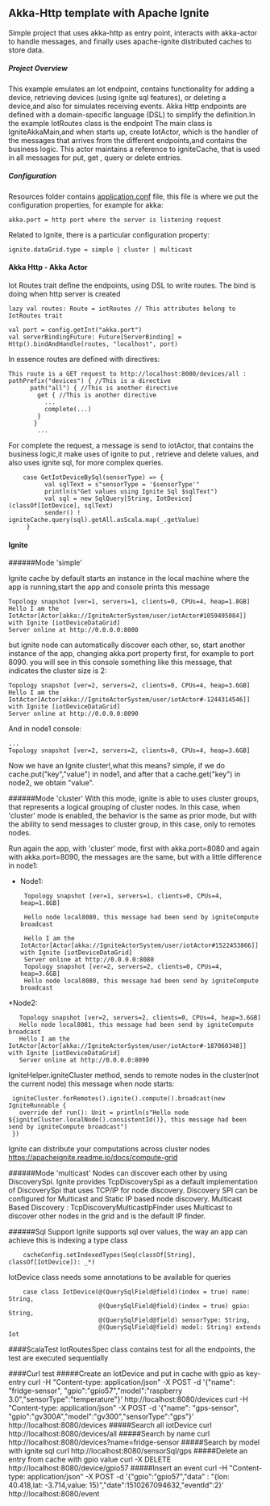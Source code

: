 ## Akka-Http template with Apache Ignite

Simple project that uses akka-http as entry point, interacts with akka-actor to handle messages, and finally uses apache-ignite distributed caches to store data.

##### Project Overview

This example emulates an Iot endpoint, contains functionality for adding a device, retrieving devices (using ignite sql features), or deleting a device,and also for simulates receiving events. 
Akka Http endpoints are defined with a domain-specific language (DSL) to simplify the definition.In the example IotRoutes class is the endpoint
The main class is IgniteAkkaMain,and when starts up, create IotActor, which is the handler of the messages that arrives from the different
endpoints,and contains the business logic. This actor maintains a reference to igniteCache, that is used in all messages for put, get , query or delete entries. 

##### Configuration
Resources folder contains <u>application.conf</u> file, this file is where we put the configuration properties, for example for akka: 
   
    akka.port = http port where the server is listening request
   
Related to Ignite, there is a particular configuration property:

    ignite.dataGrid.type = simple | cluster | multicast   

#### Akka Http - Akka Actor
Iot Routes trait define the endpoints, using DSL to write routes. The bind is doing when http server is created

   
    lazy val routes: Route = iotRoutes // This attributes belong to IotRoutes trait
    
    val port = config.getInt("akka.port")
    val serverBindingFuture: Future[ServerBinding] = Http().bindAndHandle(routes, "localhost", port) 


In essence routes are defined with directives:

    This route is a GET request to http://localhost:8080/devices/all :   
    pathPrefix("devices") { //This is a directive
          path("all") { //This is another directive
            get { //This is another directive
              ...
              complete(...) 
            }
           }
            ...
            
For complete the request, a message is send to iotActor, that contains the business logic,it make uses of ignite to put , retrieve and delete values, and also uses ignite sql, for more complex queries.


        case GetIotDeviceBySql(sensorType) => {
              val sqlText = s"sensorType = '$sensorType'"
              println(s"Get values using Ignite Sql $sqlText")
              val sql = new SqlQuery[String, IotDevice](classOf[IotDevice], sqlText)
              sender() ! igniteCache.query(sql).getAll.asScala.map(_.getValue)
         }
                         
#### Ignite
######Mode 'simple'    

Ignite cache by default starts an instance in the local machine where the app is running,start the app and console prints this message
 
    Topology snapshot [ver=1, servers=1, clients=0, CPUs=4, heap=1.8GB]
    Hello I am the IotActor[Actor[akka://IgniteActorSystem/user/iotActor#1059495084]] with Ignite [iotDeviceDataGrid]
    Server online at http://0.0.0.0:8080
    
 but ignite node can automatically discover each other, so, start another instance of the app, changing akka.port property first, for example to port 8090. you will see in this console something like this message, that indicates the cluster size is 2: 

    Topology snapshot [ver=2, servers=2, clients=0, CPUs=4, heap=3.6GB]
    Hello I am the IotActor[Actor[akka://IgniteActorSystem/user/iotActor#-1244314546]] with Ignite [iotDeviceDataGrid]
    Server online at http://0.0.0.0:8090
    
And in node1 console:

    ...
    Topology snapshot [ver=2, servers=2, clients=0, CPUs=4, heap=3.6GB]
       
 Now we have an Ignite cluster!,what this means? simple, if we do cache.put("key","value") in node1, and after that a cache.get("key") in node2, we obtain "value".
 
######Mode 'cluster'
With this mode, ignite is able to uses cluster groups, that represents a logical grouping of cluster nodes. In this case, when 'cluster' mode is enabled, the behavior is the same as prior mode, but with the ability to send messages to cluster group, in this case, only to remotes nodes.

Run again the app, with 'cluster' mode, first with akka.port=8080 and again with akka.port=8090, the messages are the same, but with a little difference in node1:

* Node1:    
       
       Topology snapshot [ver=1, servers=1, clients=0, CPUs=4, heap=1.8GB]
       
       Hello node local8080, this message had been send by igniteCompute broadcast
          
       Hello I am the IotActor[Actor[akka://IgniteActorSystem/user/iotActor#1522453866]] with Ignite [iotDeviceDataGrid]
       Server online at http://0.0.0.0:8080
       Topology snapshot [ver=2, servers=2, clients=0, CPUs=4, heap=3.6GB]
       Hello node local8080, this message had been send by igniteCompute broadcast  
       
*Node2:

       Topology snapshot [ver=2, servers=2, clients=0, CPUs=4, heap=3.6GB]
       Hello node local8081, this message had been send by igniteCompute broadcast
       Hello I am the IotActor[Actor[akka://IgniteActorSystem/user/iotActor#-187060348]] with Ignite [iotDeviceDataGrid]
       Server online at http://0.0.0.0:8090            
         
IgniteHelper.igniteCluster method, sends to remote nodes in the cluster(not the current node) this message when node starts:
 
     igniteCluster.forRemotes().ignite().compute().broadcast(new IgniteRunnable {
       override def run(): Unit = println(s"Hello node ${igniteCluster.localNode().consistentId()}, this message had been send by igniteCompute broadcast")
     })        

Ignite can distribute your computations across cluster nodes
 <a>https://apacheignite.readme.io/docs/compute-grid
 
 ######Mode 'multicast'
 Nodes can discover each other by using DiscoverySpi. Ignite provides TcpDiscoverySpi as a default implementation of DiscoverySpi that uses TCP/IP for node discovery. Discovery SPI can be configured for Multicast and Static IP based node discovery.
 Multicast Based Discovery : TcpDiscoveryMulticastIpFinder uses Multicast to discover other nodes in the grid and is the default IP finder.

######Sql Support
Ignite supports sql over values, the way an app can achieve this is indexing a type class
        
        cacheConfig.setIndexedTypes(Seq(classOf[String], classOf[IotDevice]): _*) 

IotDevice class needs some annotations to be available for queries

        case class IotDevice(@(QuerySqlField@field)(index = true) name: String,
                             @(QuerySqlField@field)(index = true) gpio: String,
                             @(QuerySqlField@field) sensorType: String,
                             @(QuerySqlField@field) model: String) extends Iot


####ScalaTest
IotRoutesSpec class contains test for all the endpoints, the test are executed sequentially                                                          
         
####Curl test
#####Create an IotDevice and put in cache with gpio as key-entry
    curl -H "Content-type: application/json" -X POST -d '{"name": "fridge-sensor", "gpio":"gpio57","model":"raspberry 3.0","sensorType":"temperature"}' http://localhost:8080/devices
    curl -H "Content-type: application/json" -X POST -d '{"name": "gps-sensor", "gpio":"gv300A","model":"gv300","sensorType":"gps"}' http://localhost:8080/devices
#####Search all iotDevice
    curl http://localhost:8080/devices/all
#####Search by name
    curl http://localhost:8080/devices?name=fridge-sensor
#####Search by model with ignite sql
    curl http://localhost:8080/sensorSql/gps
#####Delete an entry from cache with gpio value
    curl -X DELETE http://localhost:8080/device/gpio57
#####Insert an event
    curl -H "Content-type: application/json" -X POST -d '{"gpio":"gpio57","data" : "{lon: 40.418,lat: -3.714,value: 15}","date":1510267094632,"eventId":2}' http://localhost:8080/event
